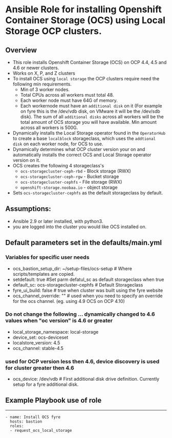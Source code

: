 # Ansible Role for installing Openshift Container Storage (OCS) using Local Storage OCP clusters.

## Overview

- This role installs Openshift Container Storage (OCS) on OCP 4.4, 4.5 and 4.6 or newer clusters.
- Works on X, P, and Z clusters
- To install OCS using `local storage` the OCP clusters require need the following min requirements.
  - Min of 3 worker nodes.
  - Total CPUs across all workers must total 48.
  - Each worker node must have 64G of memory.
  - Each workernode must have an `additional disk` on it (For example on fyre this is the /dev/vdb disk, on VMware it will be the /dev/sdb disk). The sum of all `additional disks` across all workers will be the total amount of OCS storage you will have available. Min amount across all workers is 500G.
- Dynamically installs the Local Storage operator found in the `OperatorHub` to create a base `localblock` storageclass, which uses the  `addtional disk` on each worker node, for OCS to use.
- Dynamically determines what OCP cluster version your on and automatically installs the correct OCS and Local Storage operator version on it.
- OCS creates the following 4 storageclass's
  - `ocs-storagecluster-ceph-rbd` - Block storage (RWX)
  - `ocs-storagecluster-ceph-rgw` - Bucket storage
  - `ocs-storagecluster-cephfs` - File storage (RWX)
  - `openshift-storage.noobaa.io` - object storage
- Sets `ocs-storagecluster-cephfs` as the default storageclass by default.

## Assumptions:

- Ansible 2.9 or later installed, with python3.
- you are logged into the cluster you would like OCS installed on.

## Default parameters set in the defaults/main.yml

### Variables for specific user needs

- ocs_bastion_setup_dir: ~/setup-files/ocs-setup # Where scripts/templates are copied.
- setdefault: true  #Set parm defatul_sc as default storageclass when true
- default_sc: ocs-storagecluster-cephfs # Default Storageclass
- fyre_ui_build: false # true when cluster was built using the fyre website
- ocs_channel_override: "" # used when you need to specify an override for the ocs channel.  (eg. using 4.9 OCS on OCP 4.10)

### Do not change the following ... dynamically changed to 4.6 values when "oc version" is 4.6 or greater

- local_storage_namespace: local-storage
- device_set: ocs-deviceset
- localstore_version: 4.5
- ocs_channel: stable-4.5

### used for OCP version less then 4.6, device discovery is used for cluster greater then 4.6

- ocs_device: /dev/vdb # First additional disk drive definition. Currently setup for a fyre additional disk.

## Example Playbook use of role

----------------

    - name: Install OCS fyre
      hosts: bastion
      roles:
      - request_ocs_local_storage
